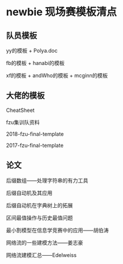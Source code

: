 # newbie 现场赛模板清点

## 队员模板

yy的模板 + Polya.doc

fb的模板 + hanabi的模板

xf的模板 + andWho的模板 + mcginn的模板

## 大佬的模板

CheatSheet

fzu集训队资料

2018-fzu-final-template

2017-fzu-final-template

## 论文

后缀数组——处理字符串的有力工具

后缀自动机及其应用

后缀自动机在字典树上的拓展

区间最值操作与历史最值问题                                                                                                                                                                                                                   

最小割模型在信息学竞赛中的应用——胡伯涛

网络流的一些建模方法——姜志豪

网络流建模汇总——Edelweiss